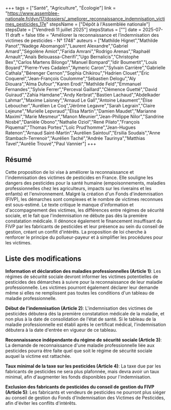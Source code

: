 +++
tags = ["Santé", "Agriculture", "Écologie"]
link = "https://www.assemblee-nationale.fr/dyn/17/dossiers/_ameliorer_reconnaissance_indemnisation_victimes_pesticides_17e"
stepsName = ["Dépôt à l'Assemblée nationale"]
stepsDate = ["Vendredi 11 juillet 2025"]
stepsStatus = [""]
date = 2025-07-11
draft = false
title = "Améliorer la reconnaissance et l’indemnisation des victimes de pesticides - N° 1748"
auteurs = ["Mathilde Hignet","Mathilde Panot","Nadège Abomangoli","Laurent Alexandre","Gabriel Amard","Ségolène Amiot","Farida Amrani","Rodrigo Arenas","Raphaël Arnault","Anaïs Belouassa-Cherifi","Ugo Bernalicis","Christophe Bex","Carlos Martens Bilongo","Manuel Bompard","Idir Boumertit","Louis Boyard","Pierre-Yves Cadalen","Aymeric Caron","Sylvain Carrière","Gabrielle Cathala","Bérenger Cernon","Sophia Chikirou","Hadrien Clouet","Éric Coquerel","Jean-François Coulomme","Sébastien Delogu","Aly Diouara","Alma Dufour","Karen Erodi","Mathilde Feld","Emmanuel Fernandes","Sylvie Ferrer","Perceval Gaillard","Clémence Guetté","David Guiraud","Zahia Hamdane","Andy Kerbrat","Bastien Lachaud","Abdelkader Lahmar","Maxime Laisney","Arnaud Le Gall","Antoine Léaument","Élise Leboucher","Aurélien Le Coq","Jérôme Legavre","Sarah Legrain","Claire Lejeune","Murielle Lepvraud","Élisa Martin","Damien Maudet","Marianne Maximi","Marie Mesmeur","Manon Meunier","Jean-Philippe Nilor","Sandrine Nosbé","Danièle Obono","Nathalie Oziol","René Pilato","François Piquemal","Thomas Portes","Loïc Prud’homme","Jean-Hugues Ratenon","Arnaud Saint-Martin","Aurélien Saintoul","Ersilia Soudais","Anne Stambach-Terrenoir","Aurélien Taché","Andrée Taurinya","Matthias Tavel","Aurélie Trouvé","Paul Vannier"]
+++

## Résumé

Cette proposition de loi vise à améliorer la reconnaissance et l'indemnisation des victimes de pesticides en France. Elle souligne les dangers des pesticides pour la santé humaine (empoisonnements, maladies professionnelles chez les agriculteurs, impacts sur les riverains et les enfants) et l'environnement. Malgré la création d'un Fonds d'indemnisation (FIVP), les démarches sont complexes et le nombre de victimes reconnues est sous-estimé. Le texte critique le manque d'information et d'accompagnement des victimes, les différences entre régimes de sécurité sociale, et le fait que l'indemnisation ne débute pas dès la première constatation médicale. Il dénonce également le financement insuffisant du FIVP par les fabricants de pesticides et leur présence au sein du conseil de gestion, créant un conflit d'intérêts. La proposition de loi cherche à renforcer le principe du pollueur-payeur et à simplifier les procédures pour les victimes.

## Liste des modifications

**Information et déclaration des maladies professionnelles (Article 1)**: Les régimes de sécurité sociale devront informer les victimes potentielles de pesticides des démarches à suivre pour la reconnaissance de leur maladie professionnelle. Les victimes pourront également déclarer leur demande même si elles ne remplissent pas toutes les conditions d'un tableau de maladie professionnelle.

**Début de l'indemnisation (Article 2)**: L'indemnisation des victimes de pesticides débutera dès la première constatation médicale de la maladie, et non plus à la date de consolidation de l'état de santé. Si le tableau de la maladie professionnelle est établi après le certificat médical, l'indemnisation débutera à la date d'entrée en vigueur de ce tableau.

**Reconnaissance indépendante du régime de sécurité sociale (Article 3)**: La demande de reconnaissance d'une maladie professionnelle liée aux pesticides pourra être faite quel que soit le régime de sécurité sociale auquel la victime est rattachée.

**Taux minimal de la taxe sur les pesticides (Article 4)**: La taxe due par les fabricants de pesticides ne sera plus plafonnée, mais devra avoir un taux minimal, afin d'augmenter les fonds disponibles pour l'indemnisation.

**Exclusion des fabricants de pesticides du conseil de gestion du FIVP (Article 5)**: Les fabricants et vendeurs de pesticides ne pourront plus siéger au conseil de gestion du Fonds d'Indemnisation des Victimes de Pesticides, afin d'éviter les conflits d'intérêts.
